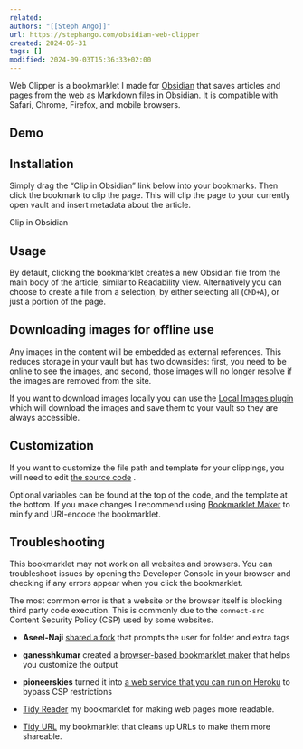 ```yaml
---
related: 
authors: "[[Steph Ango]]"
url: https://stephango.com/obsidian-web-clipper
created: 2024-05-31
tags: []
modified: 2024-09-03T15:36:33+02:00
---
```


Web Clipper is a bookmarklet I made for [Obsidian](https://stephango.com/obsidian) that saves articles and pages from the web as Markdown files in Obsidian. It is compatible with Safari, Chrome, Firefox, and mobile browsers.

## Demo

## Installation

Simply drag the “Clip in Obsidian” link below into your bookmarks. Then click the bookmark to clip the page. This will clip the page to your currently open vault and insert metadata about the article.

Clip in Obsidian

## Usage

By default, clicking the bookmarklet creates a new Obsidian file from the main body of the article, similar to Readability view. Alternatively you can choose to create a file from a selection, by either selecting all (`CMD+A`), or just a portion of the page.

## Downloading images for offline use

Any images in the content will be embedded as external references. This reduces storage in your vault but has two downsides: first, you need to be online to see the images, and second, those images will no longer resolve if the images are removed from the site.

If you want to download images locally you can use the [Local Images plugin](https://github.com/aleksey-rezvov/obsidian-local-images) which will download the images and save them to your vault so they are always accessible.

## Customization

If you want to customize the file path and template for your clippings, you will need to edit [the source code](https://gist.github.com/kepano/90c05f162c37cf730abb8ff027987ca3) .

Optional variables can be found at the top of the code, and the template at the bottom. If you make changes I recommend using [Bookmarklet Maker](https://caiorss.github.io/bookmarklet-maker/) to minify and URI-encode the bookmarklet.

## Troubleshooting

This bookmarklet may not work on all websites and browsers. You can troubleshoot issues by opening the Developer Console in your browser and checking if any errors appear when you click the bookmarklet.

The most common error is that a website or the browser itself is blocking third party code execution. This is commonly due to the `connect-src` Content Security Policy (CSP) used by some websites.

-   **Aseel-Naji** [shared a fork](https://gist.github.com/kepano/90c05f162c37cf730abb8ff027987ca3?permalink_comment_id=3905251#gistcomment-3905251) that prompts the user for folder and extra tags
-   **ganesshkumar** created a [browser-based bookmarklet maker](https://gist.github.com/kepano/90c05f162c37cf730abb8ff027987ca3?permalink_comment_id=4064082#gistcomment-4064082) that helps you customize the output
-   **pioneerskies** turned it into [a web service that you can run on Heroku](https://github.com/pioneerskies/downmark) to bypass CSP restrictions

-   [Tidy Reader](https://stephango.com/tidy) my bookmarklet for making web pages more readable.
-   [Tidy URL](https://stephango.com/tidyurl) my bookmarklet that cleans up URLs to make them more shareable.